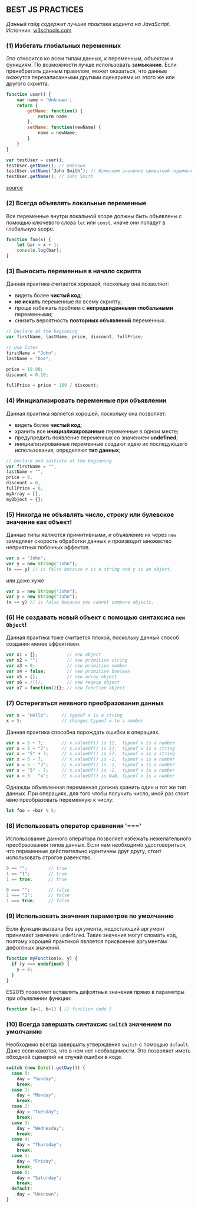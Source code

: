 ## BEST JS PRACTICES

*Данный гайд содержит лучшие практики кодинга на JavaScript.*
Источник: [w3schools.com](https://www.w3schools.com/js/js_best_practices.asp)

### (1) Избегать глобальных переменных
Это относится ко всем типам данных, к переменным, объектам и функциям. По возможности лучше использовать **замыкание**. 
Если пренебрегать данным правилом, может оказаться, что данные окажутся перезаписанными другими сценариями из этого же или другого скрипта.

```js
function user() {
    var name = 'Unknown';
    return {
        getName: function() {
            return name;
        },
        setName: function(newName) {
            name = newName;
        }
    }
}

var testUser = user();
testUser.getName(); // Unknown
testUser.setName(‘John Smith’); // Изменяем значение приватной переменной
testUser.getName(); // John Smith
```
[source](https://getinstance.info/articles/javascript/closures-in-javascript/)


### (2) Всегда объявлять локальные переменные
Все переменные внутри локальной scope должны быть объявлены с помощью ключевого слова `let` или `const`, иначе они попадут в глобальную scope.

```js
function foo(x) {
    let bar = x + 1;
    console.log(bar);
}
```


### (3) Выносить переменные в начало скрипта
Данная практика считается хорошей, поскольку она позволяет:
+ видеть более **чистый код**;
+ **не искать** переменные по всему скрипту;
+ проще избежать проблем с **непредвиденными глобальными** переменными;
+ снизить вероятность **повторных объявлений** переменных.

```js
// Declare at the beginning
var firstName, lastName, price, discount, fullPrice;

// Use later
firstName = "John";
lastName = "Doe";

price = 19.90;
discount = 0.10;

fullPrice = price * 100 / discount;
```


### (4) Инициализировать переменные при объявлении
Данная практика является хорошей, поскольку она позволяет:
- видеть более **чистый код**;
- хранить все **инициализированные** переменные в одном месте;
- предупредить появление переменных со значением **undefined**;
- инициализированные переменные создают идею их последующего использования, определяют **тип данных**;

```js
// Declare and initiate at the beginning
var firstName = "",
lastName = "",
price = 0,
discount = 0,
fullPrice = 0,
myArray = [],
myObject = {};
```


### (5) Никогда не объявлять число, строку или булевское значение как объект!
Данные типы являются примитивными, и объявление их через `new` замедляет скорость обработки данных и производит множество неприятных побочных эффектов.

```js
var x = "John";             
var y = new String("John");
(x === y) // is false because x is a string and y is an object.
```
или даже хуже
```js
var x = new String("John");             
var y = new String("John");
(x == y) // is false because you cannot compare objects.
```


### (6) Не создавать новый объект с помощью синтаксиса `new Object`!
Данная практика тоже считается плохой, поскольку данный способ создания менее эффективен.

```js
var x1 = {};           // new object
var x2 = "";           // new primitive string
var x3 = 0;            // new primitive number
var x4 = false;        // new primitive boolean
var x5 = [];           // new array object
var x6 = /()/;         // new regexp object
var x7 = function(){}; // new function object
```


### (7) Остерегаться неявного преобразования данных

```js
var x = "Hello";     // typeof x is a string
x = 5;               // changes typeof x to a number
```

Данная практика способна порождать ошибки в операциях. 

```js
var x = 5 + 7;       // x.valueOf() is 12,  typeof x is a number
var x = 5 + "7";     // x.valueOf() is 57,  typeof x is a string
var x = "5" + 7;     // x.valueOf() is 57,  typeof x is a string
var x = 5 - 7;       // x.valueOf() is -2,  typeof x is a number
var x = 5 - "7";     // x.valueOf() is -2,  typeof x is a number
var x = "5" - 7;     // x.valueOf() is -2,  typeof x is a number
var x = 5 - "x";     // x.valueOf() is NaN, typeof x is a number
```

Однажды объявленная переменная должна хранить один и тот же тип данных. При операциях, для того чтобы получить число, иной раз стоит явно преобразовать переменную к числу:

```js
let foo = +bar % 5;
```


### (8) Использовать оператор сравнения '==='
Использование данного оператора позволяет избежать нежелательного преобразования типов данных. Если нам необходимо удостовериться, что переменные действительно идентичны друг другу, стоит использовать строгое равенство.

```js
0 == "";        // true
1 == "1";       // true
1 == true;      // true

0 === "";       // false
1 === "1";      // false
1 === true;     // false
```


### (9) Использовать значения параметров по умолчанию
Если функция вызвана без аргумента, недостающий аргумент принимает значение `undefined`. Такие значения могут сломать код, поэтому хорошей практикой является присвоение аргументам дефолтных значений.

```js
function myFunction(x, y) {
  if (y === undefined) {
    y = 0;
  }
}
```

ES2015 позволяет вставлять дефолтные значения прямо в параметры при объявлении функции:

```js
function (a=1, b=1) { // function code }
```


### (10) Всегда завершать синтаксис `switch` значением по умолчанию
Необходимо всегда завершать утверждения `switch` с помощью `default`. Даже если кажется, что в нем нет необходимости. Это позволяет иметь обходной сценарий на случай ошибки в коде.

```js
switch (new Date().getDay()) {
  case 0:
    day = "Sunday";
    break;
  case 1:
    day = "Monday";
    break;
  case 2:
    day = "Tuesday";
    break;
  case 3:
    day = "Wednesday";
    break;
  case 4:
    day = "Thursday";
    break;
  case 5:
    day = "Friday";
    break;
  case 6:
    day = "Saturday";
    break;
  default:
    day = "Unknown";
}
```